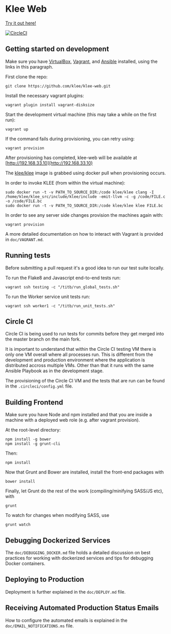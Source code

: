 # Klee Web

[Try it out here!](http://klee.doc.ic.ac.uk/#)

[![CircleCI](https://circleci.com/gh/klee/klee-web.svg?style=svg)](https://circleci.com/gh/klee/klee-web)

## Getting started on development

Make sure you have [VirtualBox](https://www.virtualbox.org/wiki/Downloads), [Vagrant](https://www.vagrantup.com/downloads.html), and [Ansible](http://docs.ansible.com/intro_installation.html) installed, using the links in this paragraph.

First clone the repo:

    git clone https://github.com/klee/klee-web.git

Install the necessary vagrant plugins:

    vagrant plugin install vagrant-disksize

Start the development virtual machine (this may take a while on the first run):

    vagrant up

If the command fails during provisioning, you can retry using:

    vagrant provision

After provisioning has completed, klee-web will be available at [http://192.168.33.10](http://192.168.33.10)

The [klee/klee](https://registry.hub.docker.com/u/klee/klee/) image is grabbed using docker pull when provisioning occurs.

In order to invoke KLEE (from within the virtual machine):

    sudo docker run -t -v PATH_TO_SOURCE_DIR:/code klee/klee clang -I /home/klee/klee_src/include/klee/include -emit-llvm -c -g /code/FILE.c -o /code/FILE.bc
    sudo docker run -t -v PATH_TO_SOURCE_DIR:/code klee/klee klee FILE.bc

In order to see any server side changes provision the machines again with:

    vagrant provision

A more detailed documentation on how to interact with Vagrant is provided in `doc/VAGRANT.md`.

## Running tests

Before submitting a pull request it's a good idea to run our test suite locally.

To run the Flake8 and Javascript end-to-end tests run:

    vagrant ssh testing -c "/titb/run_global_tests.sh"

To run the Worker service unit tests run:

    vagrant ssh worker1 -c "/titb/run_unit_tests.sh"

## Circle CI

Circle CI is being used to run tests for commits before they get merged into the master branch on the main fork.

It is important to understand that within the Circle CI testing VM there is only one VM overall where all processes run. This is different from the development and production environment where the application is distributed accross multiple VMs. Other than that it runs with the same Ansible Playbook as in the development stage.

The provisioning of the Circle CI VM and the tests that are run can be found in the `.circleci/config.yml` file.

## Building Frontend

Make sure you have Node and npm installed and that you are inside a machine with a deployed web role (e.g. after vagrant provision).

At the root-level directory:

    npm install -g bower
    npm install -g grunt-cli

Then:

    npm install

Now that Grunt and Bower are installed, install the front-end packages with

    bower install

Finally, let Grunt do the rest of the work (compiling/minifying SASS/JS etc), with

    grunt

To watch for changes when modifying SASS, use

    grunt watch

## Debugging Dockerized Services

The `doc/DEBUGGING_DOCKER.md` file holds a detailed discussion on best practices for working with dockerized services and tips for debugging Docker containers.

## Deploying to Production

Deployment is further explained in the `doc/DEPLOY.md` file.

## Receiving Automated Production Status Emails

How to configure the automated emails is explained in the `doc/EMAIL_NOTIFICATIONS.ms` file.
